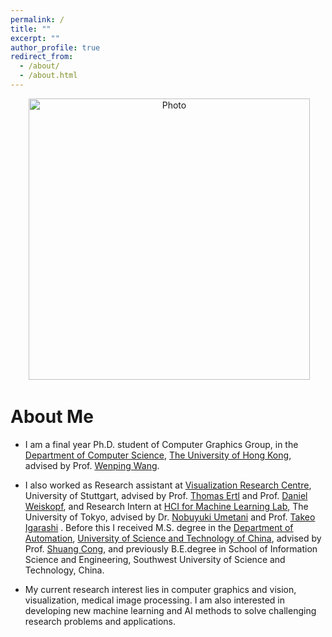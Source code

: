 ```yaml
---
permalink: /
title: ""
excerpt: ""
author_profile: true
redirect_from: 
  - /about/
  - /about.html
---
```


<p align="center">
  <img src="https://huizh.github.io/files/lantaoyu_img.jpg?raw=true" alt="Photo" style="width: 450px;"/> 
</p>

# About Me
* I am a final year Ph.D. student of Computer Graphics Group, in the [Department of Computer Science](https://www.cs.hku.hk), [The University of Hong Kong](https://www.hku.hk), advised by Prof. [Wenping Wang](https://www.cs.hku.hk/people/academic-staff/wenping). 

* I also worked as Research assistant at [Visualization Research Centre](https://www.visus.uni-stuttgart.de/en), University of Stuttgart, advised by Prof. [Thomas Ertl](https://scholar.google.com/citations?user=qFQ9jHkAAAAJ&hl=zh-CN) and Prof. [Daniel Weiskopf](https://scholar.google.com/citations?user=sclEgM4AAAAJ&hl=zh-CN), and Research Intern at [HCI for Machine Learning Lab](https://www-ui.is.s.u-tokyo.ac.jp/crest/members.html), The University of Tokyo, advised by Dr. [Nobuyuki Umetani](http://www.nobuyuki-umetani.com) and Prof. [Takeo Igarashi](https://www-ui.is.s.u-tokyo.ac.jp/~takeo/index.html) . 
Before this I received M.S. degree in the [Department of Automation](https://auto.ustc.edu.cn/en/index.php), [University of Science and Technology of China](http://en.ustc.edu.cn), advised by Prof. [Shuang Cong](https://scholar.google.com.hk/citations?hl=en&user=2oPsqNQAAAAJ&view_op=list_works), and previously B.E.degree in School of Information Science and Engineering, Southwest University of Science and Technology, China. 

* My current research interest lies in computer graphics and vision, visualization, medical image processing. I am also interested in developing new machine learning and AI methods to solve challenging research problems and applications.
